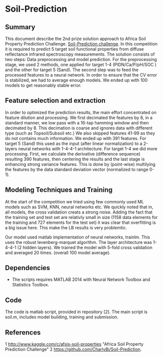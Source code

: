 Soil-Prediction
===============


## Summary

This document describe the 2nd prize solution approach to Africa Soil
Property Prediction Challenge. [Soil-Prediction challenge](http://www.kaggle.com/c/afsis-soil-properties).
In this competition it is required to
predict 5 target soil functional properties from diffuse reflectance
infrared spectroscopy measurements. 
The solution consists of two steps: Data preprocessing and model
prediction. For the preprocessing stage, we used 2 methods, one
applied for target 1-4 (PIDN/Ca/P/pH/SOC ) and the other for target 5 (Sand).
The second step was to feed the processed features to a neural
network. In order to ensure that the CV error is stabilized, we had
to average enough models. We ended up with 100 models to get
reasonably stable error.  

## Feature selection and extraction

In order to optimized the prediction results, the main effort
concentrated on feature dilution and processing. We first decimated the
features by 8, in a standard manner, we low pass with a 16-tap hamming window and
then decimated by 8. This decimation is coarse and ignores data with
different type (such as Topsoil/Subsoil etc.) 
We also skipped features 41-99 as they do not contains much
information. We ended up with 391 features. For target 5 
(Sand) this used as the input (after linear
normalization) to a 2-layers neural networks with 1-4-4-1 architecture.
For target 1-4 we did more processing. First, we calculate the
derivative (difference sequence) resulting 390 features, then centering
the results and the last stage is enhancing strong variance features.
This is done by (point-wise) multilying the features by the data
standard deviation vector (normalized to range 0-1).


## Modeling Techniques and Training

At the start of the competition we tried using few commonly used ML
models such as SVM, KNN, neural networks etc. We quickly noted that
in, all models, the cross validation creats a strong noise. Adding the
fact that the training set and test set are relativly small in size
(1158 data elements for the training and 727 elements for the test
set) it was clear that overfitting is a big issue here. This make the
LB results is very problemtic.

Our model used matlab implementation of neural networks, trainlm.
This uses the robust levenberg-marquet algorithm. The layer
architecture was 1-4-4-1 (2 hidden layers). We trained the model with
5-fold cross validation and averaged 20 times. (overall 100 model
average).

## Dependencies
* The scripts requires MATLAB 2014 with Neural Network Toolbox and Statistics Toolbox.


## Code
The code is matlab script, provided in repository [2].
The main script is soil.m, includes model building, training and submission.  


## References
 1 http://www.kaggle.com/c/afsis-soil-properties "Africa Soil Property Prediction Challenge"
 2 https://github.com/CharlyBi/Soil-Prediction.
